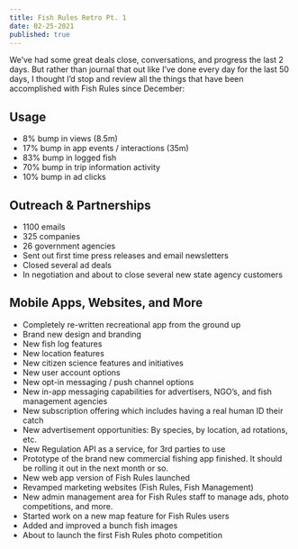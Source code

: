 ```yaml
---
title: Fish Rules Retro Pt. 1
date: 02-25-2021
published: true
---
```


We’ve had some great deals close, conversations, and progress the last 2 days.  But rather than journal that out like I’ve done every day for the last 50 days, I thought I’d stop and review all the things that have been accomplished with Fish Rules since December:

## Usage
- 8% bump in views (8.5m)
- 17% bump in app events / interactions (35m)
- 83% bump in logged fish
- 70% bump in trip information activity
- 10% bump in ad clicks

## Outreach & Partnerships
- 1100 emails
- 325 companies
- 26 government agencies
- Sent out first time press releases and email newsletters
- Closed several ad deals
- In negotiation and about to close several new state agency customers

## Mobile Apps, Websites, and More
- Completely re-written recreational app from the ground up
- Brand new design and branding
- New fish log features
- New location features
- New citizen science features and initiatives
- New user account options
- New opt-in messaging / push channel options
- New in-app messaging capabilities for advertisers, NGO’s, and fish management agencies
- New subscription offering which includes having a real human ID their catch
- New advertisement opportunities: By species, by location, ad rotations, etc.
- New Regulation API as a service, for 3rd parties to use
- Prototype of the brand new commercial fishing app finished.  It should be rolling it out in the next month or so.
- New web app version of Fish Rules launched
- Revamped marketing websites (Fish Rules, Fish Management)
- New admin management area for Fish Rules staff to manage ads, photo competitions, and more.
- Started work on a new map feature for Fish Rules users
- Added and improved a bunch fish images
- About to launch the first Fish Rules photo competition